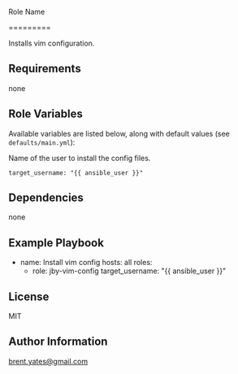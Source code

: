 Role Name

=========

Installs vim configuration.

Requirements
------------

none

Role Variables
--------------

Available variables are listed below, along with default values (see `defaults/main.yml`):

Name of the user to install the config files.

    target_username: "{{ ansible_user }}"

Dependencies
------------

none

Example Playbook
----------------

- name: Install vim config
  hosts: all
  roles:
  - role: jby-vim-config
    target_username: "{{ ansible_user }}"

License
-------

MIT

Author Information
------------------

brent.yates@gmail.com

